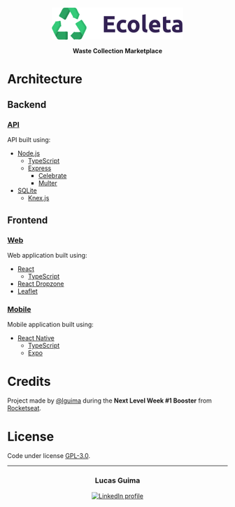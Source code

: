 <p align="center">
  <img alt="Ecoleta" src="./web/src/assets/logo.svg" width="300">
</p>

<p align="center">
  <strong>Waste Collection Marketplace</strong>
</p>

# Architecture

## Backend

### [API](api#readme)

API built using:
- [Node.js](https://nodejs.org)
  - [TypeScript](https://www.typescriptlang.org)
  - [Express](https://expressjs.com)
    - [Celebrate](https://github.com/arb/celebrate)
    - [Multer](https://github.com/expressjs/multer)
- [SQLite](https://www.sqlite.org)
  - [Knex.js](http://knexjs.org)

## Frontend

### [Web](web#readme)

Web application built using:
- [React](https://reactjs.org)
  - [TypeScript](https://www.typescriptlang.org)
- [React Dropzone](https://leafletjs.com)
- [Leaflet](https://react-dropzone.js.org)

### [Mobile](mobile#readme)

Mobile application built using:
- [React Native](https://reactnative.dev)
  - [TypeScript](https://www.typescriptlang.org)
  - [Expo](https://expo.io)

# Credits

Project made by [@lguima](https://github.com/lguima) during the **Next Level Week #1 Booster** from [Rocketseat](https://rocketseat.com.br).

# License

Code under license [GPL-3.0](LICENSE.md).

---

<h3 align="center">
  Lucas Guima
</h3>

<p align="center">
  <a href="https://www.linkedin.com/in/lucasguima/">
    <img alt="LinkedIn profile" src="https://img.shields.io/badge/LinkedIn-lucasguima-0e76a8?style=flat&logoColor=white&logo=linkedin">
  </a>
</p>
